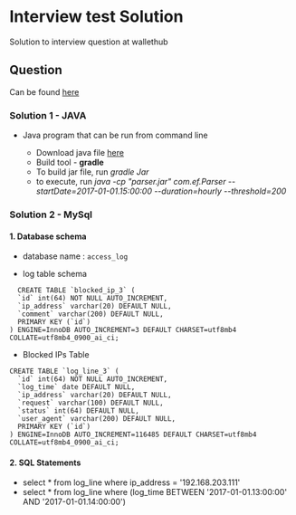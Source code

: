 # Interview test Solution 

Solution to interview question at wallethub

## Question

 Can be found [here](https://www.dropbox.com/s/k5780mbc691zat4/Java_MySQL_Test.zip?dl=0&file_subpath=%2FJava_MySQL_Test_Instructions.txt)

 ### Solution 1 - JAVA

- Java program that can be run from command line

  - Download java file [here](https://www.dropbox.com/sh/mi4tjnqyr8t39y0/AABx_nxt2NoRBTQH2-v5Gf0wa?dl=0)
  - Build tool - **gradle** 
  - To build jar file, run *gradle Jar*
  - to execute, run *java -cp "parser.jar" com.ef.Parser --startDate=2017-01-01.15:00:00 --duration=hourly --threshold=200*



### Solution 2 - MySql

#### 1. Database schema
- database name : `access_log`

- log table schema

```
  CREATE TABLE `blocked_ip_3` (
  `id` int(64) NOT NULL AUTO_INCREMENT,
  `ip_address` varchar(20) DEFAULT NULL,
  `comment` varchar(200) DEFAULT NULL,
  PRIMARY KEY (`id`)
) ENGINE=InnoDB AUTO_INCREMENT=3 DEFAULT CHARSET=utf8mb4 COLLATE=utf8mb4_0900_ai_ci;

```

- Blocked IPs Table

```
CREATE TABLE `log_line_3` (
  `id` int(64) NOT NULL AUTO_INCREMENT,
  `log_time` date DEFAULT NULL,
  `ip_address` varchar(20) DEFAULT NULL,
  `request` varchar(100) DEFAULT NULL,
  `status` int(64) DEFAULT NULL,
  `user_agent` varchar(200) DEFAULT NULL,
  PRIMARY KEY (`id`)
) ENGINE=InnoDB AUTO_INCREMENT=116485 DEFAULT CHARSET=utf8mb4 COLLATE=utf8mb4_0900_ai_ci;

```


#### 2. SQL Statements

- select * from log_line where ip_address = '192.168.203.111'
- select * from log_line where (log_time BETWEEN '2017-01-01.13:00:00' AND '2017-01-01.14:00:00')
